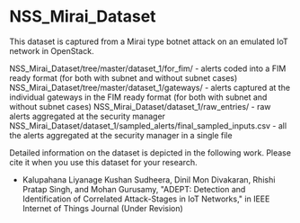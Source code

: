 # NSS_Mirai_Dataset
This dataset is captured from a Mirai type botnet attack on an emulated IoT network in OpenStack.

NSS_Mirai_Dataset/tree/master/dataset_1/for_fim/ - alerts coded into a FIM ready format (for both with subnet and without subnet cases)
NSS_Mirai_Dataset/tree/master/dataset_1/gateways/ - alerts captured at the individual gateways in the FIM ready format (for both with subnet and without subnet cases)
NSS_Mirai_Dataset/dataset_1/raw_entries/ - raw alerts aggregated at the security manager
NSS_Mirai_Dataset/dataset_1/sampled_alerts/final_sampled_inputs.csv - all the alerts aggregated at the security manager in a single file

Detailed information on the dataset is depicted in the following work. 
Please cite it when you use this dataset for your research.

* Kalupahana Liyanage Kushan Sudheera, Dinil Mon Divakaran, Rhishi Pratap Singh, and Mohan Gurusamy, "ADEPT: Detection and Identification of Correlated Attack-Stages in IoT Networks," in IEEE Internet of Things Journal (Under Revision)
